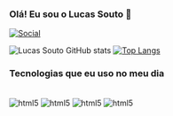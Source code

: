 
### Olá! Eu sou o Lucas Souto 👋

[![Social](https://img.shields.io/badge/LinkedIn-0077B5?style=for-the-badge&logo=linkedin&logoColor=white)](https://www.linkedin.com/in/lucasouto97/)

![Lucas Souto GitHub stats](https://github-readme-stats.vercel.app/api?username=lukninja97&show_icons=true&theme=tokyonight)
[![Top Langs](https://github-readme-stats.vercel.app/api/top-langs/?username=lukninja97&langs_count=8)](https://github.com/anuraghazra/github-readme-stats)

### Tecnologias que eu uso no meu dia

<div style="display: inline_block"></br>
<img align="center" alt="html5" src="https://img.shields.io/badge/Android-3DDC84?style=for-the-badge&logo=android&logoColor=white">

<img align="center" alt="html5" src="https://img.shields.io/badge/Kotlin-0095D5?&style=for-the-badge&logo=kotlin&logoColor=white">

<img align="center" alt="html5" src="https://img.shields.io/badge/Android_Studio-3DDC84?style=for-the-badge&logo=android-studio&logoColor=white">

<img align="center" alt="html5" src="https://img.shields.io/badge/Python-3776AB?style=for-the-badge&logo=python&logoColor=white">

</div>

